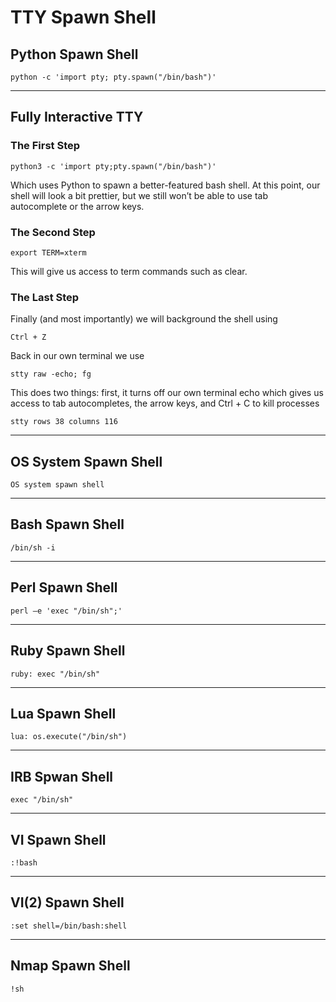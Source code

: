 # TTY Spawn Shell

## **Python Spawn Shell**

```
python -c 'import pty; pty.spawn("/bin/bash")'
```

---

## **Fully Interactive TTY**

### **The First Step**

```
python3 -c 'import pty;pty.spawn("/bin/bash")'
```

Which uses Python to spawn a better-featured bash shell. At this point, our shell will look a bit prettier, but we still won’t be able to use tab autocomplete or the arrow keys.

### **The Second Step**

```
export TERM=xterm
```

This will give us access to term commands such as clear.

### **The Last Step**

Finally (and most importantly) we will background the shell using

```
Ctrl + Z
```

Back in our own terminal we use

```
stty raw -echo; fg
```

This does two things: first, it turns off our own terminal echo which gives us access to tab autocompletes, the arrow keys, and Ctrl + C to kill processes

```
stty rows 38 columns 116
```

---

## **OS System Spawn Shell**

```
OS system spawn shell
```

---

## **Bash Spawn Shell**

```
/bin/sh -i
```

---

## **Perl Spawn Shell**

```
perl —e 'exec "/bin/sh";'
```

---

## **Ruby Spawn Shell**

```
ruby: exec "/bin/sh"
```

---

## **Lua Spawn Shell**

```
lua: os.execute("/bin/sh")
```
---

## **IRB Spwan Shell**

```
exec "/bin/sh"
```

---

## **VI Spawn Shell**

```
:!bash
```

---

## **VI(2)** Spawn Shell

```
:set shell=/bin/bash:shell
```

---

## **Nmap Spawn Shell**

```
!sh
```
